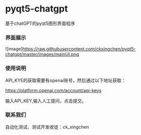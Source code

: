 # pyqt5-chatgpt
基于chatGPT的pyqt5图形界面程序

### 界面展示

![image]https://raw.githubusercontent.com/ckxingchen/pyqt5-chatgpt/master/images/mainUI.png

### 使用说明

API_KYE的获取需要有openai账号，然后通过以下地址获取：

https://platform.openai.com/account/api-keys

输入API_KEY,输入人工提问，点击提交。



### 联系我们

自动化测试、测试开发收徒：ck_xingchen
